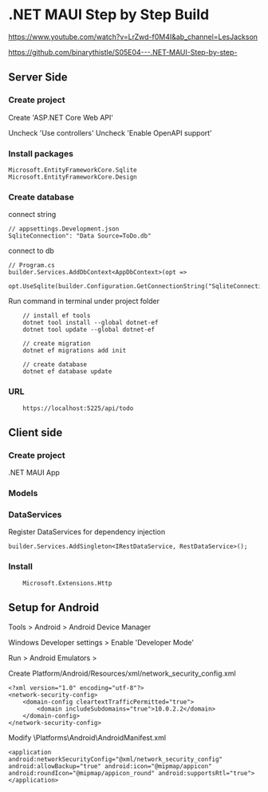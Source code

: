 # .NET MAUI Step by Step Build
https://www.youtube.com/watch?v=LrZwd-f0M4I&ab_channel=LesJackson

https://github.com/binarythistle/S05E04---.NET-MAUI-Step-by-step-

## Server Side
### Create project
Create 'ASP.NET Core Web API'

Uncheck 'Use controllers'
Uncheck 'Enable OpenAPI support'

### Install packages
```
Microsoft.EntityFrameworkCore.Sqlite
Microsoft.EntityFrameworkCore.Design
```

### Create database
connect string
```
// appsettings.Development.json
SqliteConnection": "Data Source=ToDo.db"
```

connect to db
```
// Program.cs
builder.Services.AddDbContext<AppDbContext>(opt =>
    opt.UseSqlite(builder.Configuration.GetConnectionString("SqliteConnection")));
```

Run command in terminal under project folder
``` 
    // install ef tools
    dotnet tool install --global dotnet-ef
    dotnet tool update --global dotnet-ef

    // create migration
    dotnet ef migrations add init

    // create database
    dotnet ef database update
```


### URL
```
    https://localhost:5225/api/todo
```


## Client side
### Create project
.NET MAUI App

### Models

### DataServices

Register DataServices for dependency injection
```
builder.Services.AddSingleton<IRestDataService, RestDataService>();
```
### Install
```
    Microsoft.Extensions.Http
```
## Setup for Android
Tools > Android > Android Device Manager

Windows Developer settings > Enable 'Developer Mode'

Run > Android Emulators > 

Create Platform/Android/Resources/xml/network_security_config.xml
```
<?xml version="1.0" encoding="utf-8"?>
<network-security-config>
	<domain-config cleartextTrafficPermitted="true">
		<domain includeSubdomains="true">10.0.2.2</domain>
	</domain-config>
</network-security-config>
```

Modify \Platforms\Android\AndroidManifest.xml
```
<application android:networkSecurityConfig="@xml/network_security_config" android:allowBackup="true" android:icon="@mipmap/appicon" android:roundIcon="@mipmap/appicon_round" android:supportsRtl="true"></application>
```